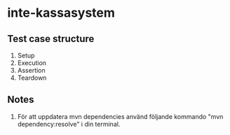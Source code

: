 # inte-kassasystem

## Test case structure
1. Setup
2. Execution
3. Assertion
4. Teardown

## Notes
1. För att uppdatera mvn dependencies använd följande kommando "mvn dependency:resolve" i din terminal.